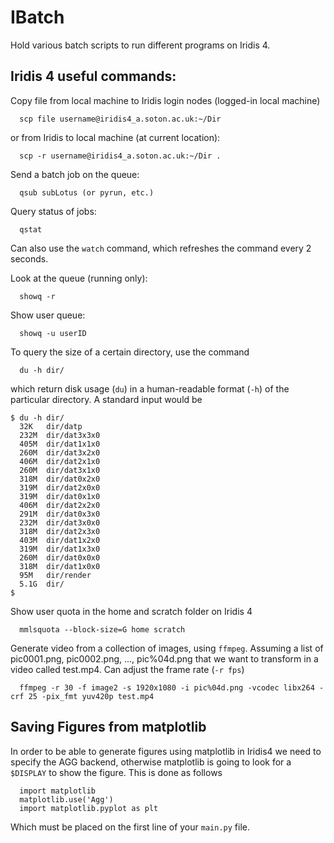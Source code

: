 # IBatch

Hold various batch scripts to run different programs on Iridis 4. 


## Iridis 4 useful commands:

Copy file from local machine to Iridis login nodes (logged-in local machine)

```
  scp file username@iridis4_a.soton.ac.uk:~/Dir
```

or from Iridis to local machine (at current location):

```
  scp -r username@iridis4_a.soton.ac.uk:~/Dir .
```

Send a batch job on the queue:

```
  qsub subLotus (or pyrun, etc.)
```

Query status of jobs:

```
  qstat
```

Can also use the ```watch``` command, which refreshes the command every 2 seconds.

Look at the queue (running only):

```
  showq -r
```

Show user queue:

```
  showq -u userID
```

To query the size of a certain directory, use the command

```
  du -h dir/
```

which return disk usage (```du```) in a human-readable format (```-h```) of the particular directory. A standard input would be
```
$ du -h dir/
  32K	dir/datp
  232M	dir/dat3x3x0
  405M	dir/dat1x1x0
  260M	dir/dat3x2x0
  406M	dir/dat2x1x0
  260M	dir/dat3x1x0
  318M	dir/dat0x2x0
  319M	dir/dat2x0x0
  319M	dir/dat0x1x0
  406M	dir/dat2x2x0
  291M	dir/dat0x3x0
  232M	dir/dat3x0x0
  318M	dir/dat2x3x0
  403M	dir/dat1x2x0
  319M	dir/dat1x3x0
  260M	dir/dat0x0x0
  318M	dir/dat1x0x0
  95M	dir/render
  5.1G	dir/
$
```

Show user quota in the home and scratch folder on Iridis 4
```
  mmlsquota --block-size=G home scratch
 ```

Generate video from a collection of images, using ```ffmpeg```. Assuming a list of pic0001.png, pic0002.png, ..., pic%04d.png that we want to transform in a video called test.mp4. Can adjust the frame rate (```-r fps```)

```
  ffmpeg -r 30 -f image2 -s 1920x1080 -i pic%04d.png -vcodec libx264 -crf 25 -pix_fmt yuv420p test.mp4
```

## Saving Figures from matplotlib

In order to be able to generate figures using matplotlib in Iridis4 we need to specify the AGG backend, otherwise matplotlib is going to look for a `$DISPLAY` to show the figure. This is done as follows
```
  import matplotlib
  matplotlib.use('Agg')
  import matplotlib.pyplot as plt
```
Which must be placed on the first line of your `main.py` file.
